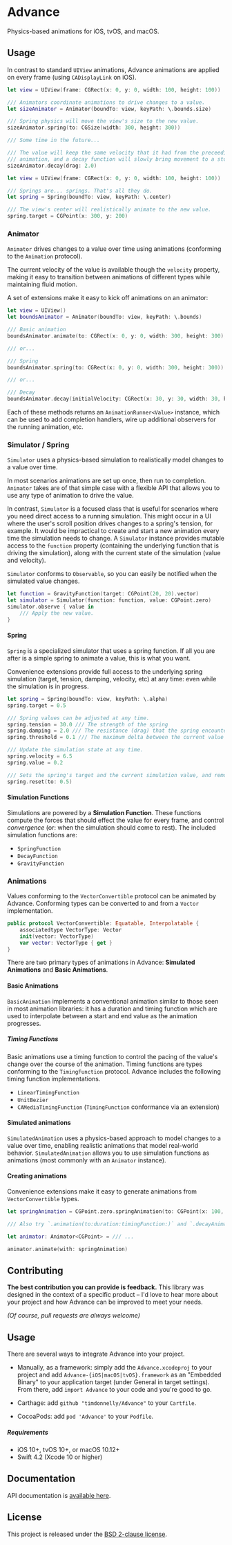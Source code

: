 # Advance

Physics-based animations for iOS, tvOS, and macOS.

## Usage

In contrast to standard `UIView` animations, Advance animations are applied on every frame (using `CADisplayLink` on iOS).

```swift
let view = UIView(frame: CGRect(x: 0, y: 0, width: 100, height: 100))

/// Animators coordinate animations to drive changes to a value.
let sizeAnimator = Animator(boundTo: view, keyPath: \.bounds.size)

/// Spring physics will move the view's size to the new value.
sizeAnimator.spring(to: CGSize(width: 300, height: 300))

/// Some time in the future...

/// The value will keep the same velocity that it had from the preceeding
/// animation, and a decay function will slowly bring movement to a stop.
sizeAnimator.decay(drag: 2.0)

```

```swift
let view = UIView(frame: CGRect(x: 0, y: 0, width: 100, height: 100))

/// Springs are... springs. That's all they do.
let spring = Spring(boundTo: view, keyPath: \.center)

/// The view's center will realistically animate to the new value.
spring.target = CGPoint(x: 300, y: 200)
```


### Animator

`Animator` drives changes to a value over time using animations (conforming to the `Animation` protocol).

The current velocity of the value is available though the `velocity` property, making it easy to transition between animations of different types while maintaining fluid motion.

A set of extensions make it easy to kick off animations on an animator:

```swift
let view = UIView()
let boundsAnimator = Animator(boundTo: view, keyPath: \.bounds)

/// Basic animation
boundsAnimator.animate(to: CGRect(x: 0, y: 0, width: 300, height: 300), duration: 0.5, timingFunction: UnitBezier.easeIn)

/// or...

/// Spring
boundsAnimator.spring(to: CGRect(x: 0, y: 0, width: 300, height: 300))

/// or...

/// Decay
boundsAnimator.decay(initialVelocity: CGRect(x: 30, y: 30, width: 30, height: 30))

```

Each of these methods returns an `AnimationRunner<Value>` instance, which can be used to add completion handlers, wire up additional observers for the running animation, etc.

### Simulator / Spring
`Simulator` uses a physics-based simulation to realistically model changes to a value over time.

In most scenarios animations are set up once, then run to completion. `Animator` takes are of that simple case with a flexible API that allows you to use any type of animation to drive the value.

In contrast, `Simulator` is a focused class that is useful for scenarios where you need direct access to a running simulation. This might occur in a UI where the user's scroll position drives changes to a spring's tension, for example. It would be impractical to create and start a new animation every time the simulation needs to change. A `Simulator` instance provides mutable access to the `function` property (containing the underlying function that is driving the simulation), along with the current state of the simulation (value and velocity).

`Simulator` conforms to `Observable`, so you can easily be notified when the simulated value changes.

```swift
let function = GravityFunction(target: CGPoint(20, 20).vector)
let simulator = Simulator(function: function, value: CGPoint.zero)
simulator.observe { value in
    /// Apply the new value.
}
```

#### Spring
`Spring` is a specialized simulator that uses a spring function. If all you are after is a simple spring to animate a value, this is what you want.

Convenience extensions provide full access to the underlying spring simulation (target, tension, damping, velocity, etc) at any time: even while the simulation is in progress.

```swift
let spring = Spring(boundTo: view, keyPath: \.alpha)
spring.target = 0.5

/// Spring values can be adjusted at any time.
spring.tension = 30.0 /// The strength of the spring
spring.damping = 2.0 /// The resistance (drag) that the spring encounters
spring.threshold = 0.1 /// The maximum delta between the current value and the spring's target (for each component) for which the simulation can enter a converged state.

/// Update the simulation state at any time.
spring.velocity = 6.5
spring.value = 0.2

/// Sets the spring's target and the current simulation value, and removes all velocity. This causes the spring to converge at the given value.
spring.reset(to: 0.5)

```

#### Simulation Functions

Simulations are powered by a **Simulation Function**. These functions compute the forces that should effect the value for every frame, and control *convergence* (or: when the simulation should come to rest). The included simulation functions are:
- `SpringFunction`
- `DecayFunction`
- `GravityFunction`


### Animations

Values conforming to the `VectorConvertible` protocol can be animated by Advance. Conforming types can be converted to and from a `Vector` implementation.
```swift
public protocol VectorConvertible: Equatable, Interpolatable {
    associatedtype VectorType: Vector
    init(vector: VectorType)
    var vector: VectorType { get }
}
```

There are two primary types of animations in Advance: **Simulated Animations** and **Basic Animations**.

#### Basic Animations
`BasicAnimation` implements a conventional animation similar to those seen in most animation libraries: it has a duration and timing function which are used to interpolate between a start and end value as the animation progresses.

##### Timing Functions

Basic animations use a timing function to control the pacing of the value's change over the course of the animation. Timing functions are types conforming to the `TimingFunction` protocol. Advance includes the following timing function implementations.

- `LinearTimingFunction` 
- `UnitBezier`
- `CAMediaTimingFunction` (`TimingFunction` conformance via an extension)


#### Simulated animations
`SimulatedAnimation` uses a physics-based approach to model changes to a value over time, enabling realistic animations that model real-world behavior. `SimulatedAnimation` allows you to use simulation functions as animations (most commonly with an `Animator` instance).

#### Creating animations

Convenience extensions make it easy to generate animations from `VectorConvertible` types.

```swift
let springAnimation = CGPoint.zero.springAnimation(to: CGPoint(x: 100, y: 100))

/// Also try `.animation(to:duration:timingFunction:)` and `.decayAnimation(drag:)`.

let animator: Animator<CGPoint> = /// ...

animator.animate(with: springAnimation)

```



## Contributing

**The best contribution you can provide is feedback.** This library was designed in the context of a specific product – I'd love to hear more about your project and how Advance can be improved to meet your needs.

*(Of course, pull requests are always welcome)*

## Usage

There are several ways to integrate Advance into your project.

* Manually, as a framework: simply add the `Advance.xcodeproj` to your project and add `Advance-{iOS|macOS|tvOS}.framework` as an "Embedded Binary" to your application target (under General in target settings). From there, add `import Advance` to your code and you're good to go.

* Carthage: add `github "timdonnelly/Advance"` to your `Cartfile`.

* CocoaPods: add `pod 'Advance'` to your `Podfile`.

##### Requirements
* iOS 10+, tvOS 10+, or macOS 10.12+
* Swift 4.2 (Xcode 10 or higher)

## Documentation
API documentation is [available here](http://timdonnelly.github.io/Advance/).

## License
This project is released under the [BSD 2-clause license](https://github.com/timdonnelly/Advance/blob/master/LICENSE).
